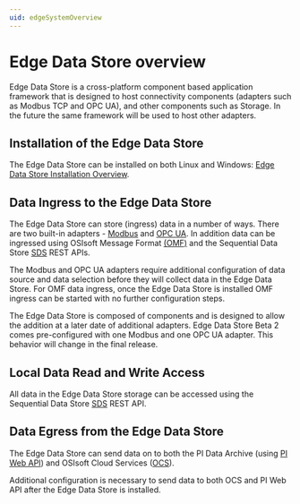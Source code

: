 ```yaml
---
uid: edgeSystemOverview
---
```


# Edge Data Store overview

Edge Data Store is a cross-platform component based application framework that is designed to host connectivity components (adapters such as Modbus TCP and OPC UA), and other components such as Storage. In the future the same framework will be used to host other adapters.

## Installation of the Edge Data Store

The Edge Data Store can be installed on both Linux and Windows: [Edge Data Store Installation Overview](xref:installationOverview).

## Data Ingress to the Edge Data Store

The Edge Data Store can store (ingress) data in a number of ways. There are two built-in adapters - [Modbus](xref:modbusQuickStart) and [OPC UA](xref:opcUaQuickStart). In addition data can be ingressed using OSIsoft Message Format [(OMF)](xref:omfQuickStart) and the Sequential Data Store [SDS](xref:sdsWritingData) REST APIs.

The Modbus and OPC UA adapters require additional configuration of data source and data selection before they will collect data in the Edge Data Store. For OMF data ingress, once the Edge Data Store is installed OMF ingress can be started with no further configuration steps.

The Edge Data Store is composed of components and is designed to allow the addition at a later date of additional adapters. Edge Data Store Beta 2 comes pre-configured with one Modbus and one OPC UA adapter. This behavior will change in the final release.

## Local Data Read and Write Access

All data in the Edge Data Store storage can be accessed using the Sequential Data Store [SDS](xref:sdsQuickStart) REST API.

## Data Egress from the Edge Data Store

The Edge Data Store can send data on to both the PI Data Archive (using [PI Web API](xref:piEgressQuickStart)) and OSIsoft Cloud Services ([OCS](xref:ocsEgressQuickStart)).

Additional configuration is necessary to send data to both OCS and PI Web API after the Edge Data Store is installed.
